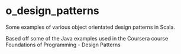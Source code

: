# o_design_patterns
Some examples of various object orientated design patterns in Scala.

Based off some of the Java examples used in the Coursera course Foundations of Programming - Design Patterns
